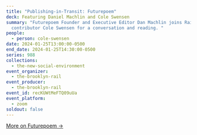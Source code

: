 ```yaml
---
title: "Publishing-in-Transit: Futurepoem"
deck: Featuring Daniel Machlin and Cole Swensen
summary: "Futurepoem Founder and Executive Editor Dan Machlin joins Rail
  contributor Cole Swensen for a conversation and reading. "
people:
  - person: cole-swensen
date: 2024-01-25T13:00:00-0500
end_date: 2024-01-25T14:30:00-0500
series: 988
collections:
  - the-new-social-environment
event_organizer:
  - the-brooklyn-rail
event_producer:
  - the-brooklyn-rail
event_id: recKUWtMeFTQ09uUa
event_platform:
  - zoom
soldout: false
---
```

[M﻿ore on Futurepoem →](https://www.futurepoem.com/)